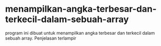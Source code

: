 # menampilkan-angka-terbesar-dan-terkecil-dalam-sebuah-array
program ini dibuat untuk menampilkan angka terbesar dan terkecil dalam sebuah array. Penjelasan terlampir
